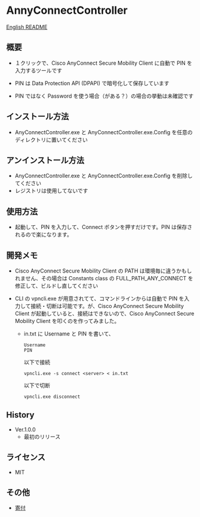 
# AnnyConnectController

[English README](README.md)

## 概要
- １クリックで、Cisco AnyConnect Secure Mobility Client に自動で PIN を入力するツールです

- PIN は Data Protection API (DPAPI) で暗号化して保存しています

- PIN ではなく Password を使う場合（がある？）の場合の挙動は未確認です


## インストール方法
- AnyConnectController.exe と AnyConnectController.exe.Config を任意のディレクトリに置いてください


## アンインストール方法
- AnyConnectController.exe と AnyConnectController.exe.Config を削除してください
- レジストリは使用してないです


## 使用方法
- 起動して、PIN を入力して、Connect ボタンを押すだけです。PIN は保存されるので楽になります。


## 開発メモ
- Cisco AnyConnect Secure Mobility Client の PATH は環境毎に違うかもしれません、その場合は Constants class の FULL_PATH_ANY_CONNECT を修正して、ビルドし直してください

- CLI の vpncli.exe が用意されてて、コマンドラインからは自動で PIN を入力して接続・切断は可能です。が、Cisco AnyConnect Secure Mobility Client が起動していると、接続はできないので、Cisco AnyConnect Secure Mobility Client を叩くのを作ってみました。

    - in.txt に Username と PIN を書いて、
      ```
      Username
      PIN
      ```
      以下で接続
      ```
      vpncli.exe -s connect <server> < in.txt
      ```
      以下で切断
      ```
      vpncli.exe disconnect
      ```
 

## History
- Ver.1.0.0
  - 最初のリリース


## ライセンス
- MIT

## その他
- [寄付](https://www.buymeacoffee.com/saltpp)